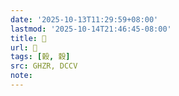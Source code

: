 ```yaml
---
date: '2025-10-13T11:29:59+08:00'
lastmod: '2025-10-14T21:46:45-08:00'
title: 󰣿
url: 󰣿
tags: [榖, 穀]
src: GHZR, DCCV
note:
---
```

